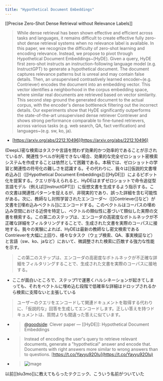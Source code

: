 ```yaml
---
title: "Hypothetical Document Embeddings"
---
```


[[Precise Zero-Shot Dense Retrieval without Relevance Labels]]
> While dense retrieval has been shown effective and efficient across tasks and languages, it remains difficult to create effective fully zero-shot dense retrieval systems when no relevance label is available. In this paper, we recognize the difficulty of zero-shot learning and encoding relevance. Instead, we propose to pivot through Hypothetical Document Embeddings~(HyDE). Given a query, HyDE first zero-shot instructs an instruction-following language model (e.g. InstructGPT) to generate a hypothetical document. The document captures relevance patterns but is unreal and may contain false details. Then, an unsupervised contrastively learned encoder~(e.g. Contriever) encodes the document into an embedding vector. This vector identifies a neighborhood in the corpus embedding space, where similar real documents are retrieved based on vector similarity. This second step ground the generated document to the actual corpus, with the encoder's dense bottleneck filtering out the incorrect details. Our experiments show that HyDE significantly outperforms the state-of-the-art unsupervised dense retriever Contriever and shows strong performance comparable to fine-tuned retrievers, across various tasks (e.g. web search, QA, fact verification) and languages~(e.g. sw, ko, ja).
- [https://arxiv.org/abs/2212.10496](https://arxiv.org/abs/2212.10496)

(DeepL)密な検索はタスクや言語を問わず効果的かつ効率的であることが示されているが、関連性ラベルが利用できない場合、効果的な完全ゼロショット密検索システムを作成することは依然として困難である。本稿では、ゼロショットの学習と関連性の符号化の難しさを認識する。その代わりに、我々は[[仮説的文書埋め込み]]（[[Hypothetical Document Embeddings]]:[[HyDE]]）によるピボット化を提案する。クエリが与えられると、HyDEはまずゼロショットで命令追従型言語モデル（例えば[[InstructGPT]]）に仮想文書を生成するよう指示する。この文書は関連性パターンを捉えるが、非現実的であり、誤った詳細を含む可能性がある。次に、教師なし対照学習されたエンコーダ～（[[Contriever]]など）が文書を[[埋め込みベクトル]]にエンコードする。このベクトルはコーパスの埋め込み空間における近傍を特定し、ベクトルの類似性に基づいて類似した実際の文書を検索する。この第二のステップは、エンコーダの高密度なボトルネックが不正確な詳細をフィルタリングすることで、生成された文書を実際のコーパスに接地する。我々の実験によれば、HyDEは最新の教師なし密文検索であるContrieverを大幅に上回り、様々なタスク（ウェブ検索、QA、事実検証など）と言語（sw、ko、jaなど）において、微調整された検索に匹敵する強力な性能を示す。

> この第二のステップは、エンコーダの高密度なボトルネックが不正確な詳細をフィルタリングすることで、生成された文書を実際のコーパスに接地する。
- ここが面白いところで、ステップ1で運悪くハルシネーションが起きてしまっても、それをベクトルに埋め込む段階で低確率な詳細はドロップされるから検索に支障ないと主張している


> ユーザーのクエリをエンコードして関連ドキュメントを取得する代わりに、「仮説的な」回答を生成してエンコードします。正しい答えを持つドキュメントは、質問よりも間違った答えに似ています。
- > [@goodside](https://twitter.com/goodside/status/1615383151987294209): Clever paper — [[HyDE]]: Hypothetical Document Embeddings
- > Instead of encoding the user's query to retrieve relevant documents, generate a "hypothetical" answer and encode that. Documents with right answers more similar to wrong answers than to questions. [https://t.co/Yayyu92Olu](https://t.co/Yayyu92Olu)
- > ![image](https://pbs.twimg.com/media/Fmr8uVYaEAEg_Ik.jpg)

以前[[blu3mo]]に教えてもらったテクニック、こういう名前がついていた
